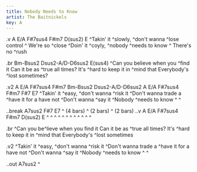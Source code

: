 ```yaml
---
title: Nobody Needs to Know
artist: The Baitnickels
key: A
---
```


.v A E/A F#7sus4 F#m7 D(sus2) E
^Takin' it ^slowly, ^don't wanna ^lose control ^
We're so ^close
^Doin' it ^coyly, ^nobody ^needs to know ^
There's no ^rush

.br Bm-Bsus2 Dsus2-A/D-D6sus2 E(sus4)
^Can you believe when you ^find it
Can it be as ^true all times?
It's ^hard to keep it in ^mind that
Everybody's ^lost sometimes?

.v2 A E/A F#7sus4 F#m7 Bm-Bsus2 Dsus2-A/D-D6sus2 A E/A F#7sus4 F#m7 F#7 E7
^Takin' it ^easy, ^don't wanna ^risk it
^Don't wanna trade a ^have it for a have not
^Don't wanna ^say it
^Nobody ^needs to know ^ ^

..break A7sus2 F#7 E7
^ (4 bars) ^ (2 bars) ^ (2 bars)
..v A E/A F#7sus4 F#m7 D(sus2) E
^ ^ ^ ^ ^ ^
^ ^ ^ ^ ^ ^

.br
^Can you be^lieve when you find it
Can it be as ^true all times?
It's ^hard to keep it in ^mind that
Everybody's ^lost sometimes

.v2
^Takin' it ^easy, ^don't wanna ^risk it
^Don't wanna trade a ^have it for a have not
^Don't wanna ^say it
^Nobody ^needs to know ^ ^

..out A7sus2
^